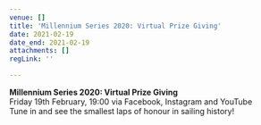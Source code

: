 ```yaml
---
venue: []
title: 'Millennium Series 2020: Virtual Prize Giving'
date: 2021-02-19
date_end: 2021-02-19
attachments: []
regLink: ''

---
```

**Millennium Series 2020: Virtual Prize Giving**  
Friday 19th February, 19:00 via Facebook, Instagram and YouTube  
Tune in and see the smallest laps of honour in sailing history!